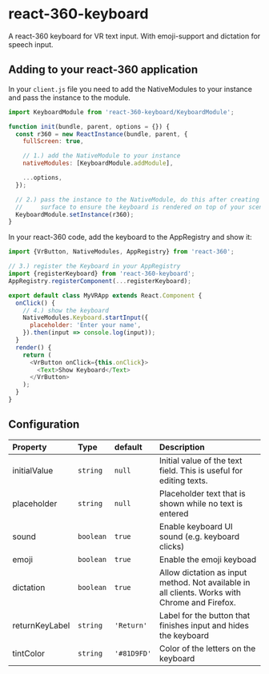 # react-360-keyboard

A react-360 keyboard for VR text input. With emoji-support and dictation for speech input.

## Adding to your react-360 application

In your `client.js` file you need to add the NativeModules to your instance and pass the instance to the module.

```js
import KeyboardModule from 'react-360-keyboard/KeyboardModule';

function init(bundle, parent, options = {}) {
  const r360 = new ReactInstance(bundle, parent, {
    fullScreen: true,

    // 1.) add the NativeModule to your instance
    nativeModules: [KeyboardModule.addModule],

    ...options,
  });

  // 2.) pass the instance to the NativeModule, do this after creating your main
  //     surface to ensure the keyboard is rendered on top of your scene
  KeyboardModule.setInstance(r360);
}
```

In your react-360 code, add the keyboard to the AppRegistry and show it:

```js
import {VrButton, NativeModules, AppRegistry} from 'react-360';

// 3.) register the Keyboard in your AppRegistry
import {registerKeyboard} from 'react-360-keyboard';
AppRegistry.registerComponent(...registerKeyboard);

export default class MyVRApp extends React.Component {
  onClick() {
    // 4.) show the keyboard
    NativeModules.Keyboard.startInput({
      placeholder: 'Enter your name',
    }).then(input => console.log(input));
  }
  render() {
    return (
      <VrButton onClick={this.onClick}>
        <Text>Show Keyboard</Text>
      </VrButton>
    );
  }
}
```

## Configuration

| Property       | Type      | default     | Description                                                                                   |
| :------------- | :-------- | :---------- | :-------------------------------------------------------------------------------------------- |
| initialValue   | `string`  | `null`      | Initial value of the text field. This is useful for editing texts.                            |
| placeholder    | `string`  | `null`      | Placeholder text that is shown while no text is entered                                       |
| sound          | `boolean` | `true`      | Enable keyboard UI sound (e.g. keyboard clicks)                                               |
| emoji          | `boolean` | `true`      | Enable the emoji keyboad                                                                      |
| dictation      | `boolean` | `true`      | Allow dictation as input method. Not available in all clients. Works with Chrome and Firefox. |
| returnKeyLabel | `string`  | `'Return'`  | Label for the button that finishes input and hides the keyboard                               |
| tintColor      | `string`  | `'#81D9FD'` | Color of the letters on the keyboard                                                          |

